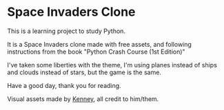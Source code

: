 # Space Invaders Clone

This is a learning project to study Python.

It is a Space Invaders clone made with free assets, and following instructions from the book "Python Crash Course (1st Edition)"

I've taken some liberties with the theme, I'm using planes instead of ships and clouds instead of stars, but the game is the same.

Have a good day, thank you for reading.

Visual assets made by [Kenney](https://kenney.nl/), all credit to him/them.
